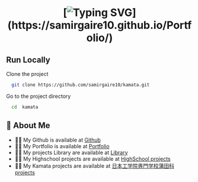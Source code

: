 <h1 align="center">

[![Typing SVG](https://readme-typing-svg.demolab.com/?lines=Hi+👋,+I'm+samir+gaire;Hi+👋,+I'm+ガイレ+サミル;Hi+👋,+I'm+सामिर‌+गैरे;)](https://samirgaire10.github.io/Portfolio/)
</h1>



## Run Locally

Clone the project

```bash
  git clone https://github.com/samirgaire10/kamata.git
```

Go to the project directory

```bash
  cd  kamata
  ```



## 🚀 About Me
- 👨‍💻 My Github is available at [Github](https://github.com/samirgaire10)
- 👨‍💻 My Portfolio is available at [Portfolio](https://samirgaire10.github.io/Portfolio/)
- 👨‍💻 My projects  Library are available at [Library](https://samirgaire10.github.io/Library/)
- 👨‍💻 My Highschool projects are available at [HighSchool projects](https://samirgaire10.github.io/High-School-Web-Projects/)
- 👨‍💻 My Kamata projects are available at [ 日本工学院専門学校蒲田科 projects](https://samirgaire10.github.io/kamata/)



